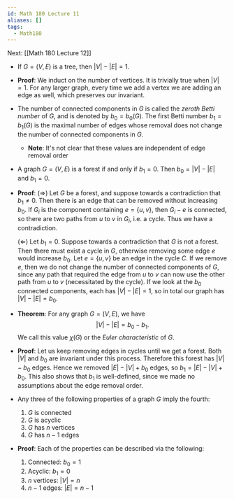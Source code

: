 ```yaml
---
id: Math 180 Lecture 11
aliases: []
tags:
  - Math180
---
```


Next: [[Math 180 Lecture 12]]

- If $G = (V, E)$ is a tree, then $|V| - |E| = 1$.
- **Proof**: We induct on the number of vertices. It is trivially true when
  $|V| = 1$. For any larger graph, every time we add a vertex we are adding an
  edge as well, which preserves our invariant.
- The number of connected components in $G$ is called the _zeroth Betti number_
  of $G$, and is denoted by $b_0 = b_0(G)$. The first Betti number
  $b_1 =
  b_1(G)$ is the maximal number of edges whose removal does not change
  the number of connected components in $G$.
  - **Note**: It's not clear that these values are independent of edge removal
    order
- A graph $G = (V, E)$ is a forest if and only if $b_1 = 0$. Then
  $b_0 = |V| - |E|$ and $b_1 = 0$.
- **Proof**: ($\Rightarrow$) Let $G$ be a forest, and suppose towards a
  contradiction that $b_1\neq 0$. Then there is an edge that can be removed
  without increasing $b_0$. If $G_i$ is the component containing $e = \{u, v\}$,
  then $G_i - e$ is connected, so there are two paths from $u$ to $v$ in $G_i$,
  i.e. a cycle. Thus we have a contradiction.

  ($\Leftarrow$) Let $b_1 = 0$. Suppose towards a contradiction that $G$ is not
  a forest. Then there must exist a cycle in $G$, otherwise removing some edge
  $e$ would increase $b_0$. Let $e = \{u, v\}$ be an edge in the cycle $C$. If
  we remove $e$, then we do not change the number of connected components of
  $G$, since any path that required the edge from $u$ to $v$ can now use the
  other path from $u$ to $v$ (necessitated by the cycle). If we look at the
  $b_0$ connected components, each has $|V| - |E| = 1$, so in total our graph
  has $|V| - |E| = b_0$.

- **Theorem**: For any graph $G = (V, E)$, we have
  $$
    |V| - |E| = b_0 - b_1.
  $$
  We call this value $\chi(G)$ or the _Euler characteristic_ of $G$.
- **Proof**: Let us keep removing edges in cycles until we get a forest. Both
  $|V|$ and $b_0$ are invariant under this process. Therefore this forest has
  $|V| - b_0$ edges. Hence we removed $|E| - |V| + b_0$ edges, so
  $b_1 = |E| - |V| + b_0$. This also shows that $b_1$ is well-defined, since we
  made no assumptions about the edge removal order.
- Any three of the following properties of a graph $G$ imply the fourth:
  1. $G$ is connected
  2. $G$ is acyclic
  3. $G$ has $n$ vertices
  4. $G$ has $n - 1$ edges
- **Proof**: Each of the properties can be described via the following:
  1. Connected: $b_0 = 1$
  2. Acyclic: $b_1 = 0$
  3. $n$ vertices: $|V| = n$
  4. $n - 1$ edges: $|E| = n - 1$
